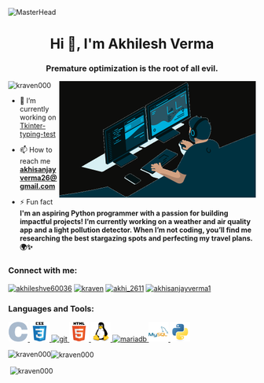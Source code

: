 ![MasterHead](https://user-images.githubusercontent.com/10498744/210012254-234538ff-d198-48aa-8964-37e6fd45d227.gif)

<h1 align="center">Hi 👋, I'm Akhilesh Verma</h1>
<h3 align="center">Premature optimization is the root of all evil.</h3>
<img align="right" alt="Coding" width="400" src="https://raw.githubusercontent.com/Potential17/Potential17/master/user%20(2).gif">

<p align="left"> <img src="https://komarev.com/ghpvc/?username=kraven000&label=Profile%20views&color=0e75b6&style=flat" alt="kraven000" /> </p>

- 🔭 I’m currently working on [Tkinter-typing-test](https://github.com/kraven000/Tkinter-Typing-Test)

- 📫 How to reach me **akhisanjayverma26@gmail.com**

- ⚡ Fun fact **I'm an aspiring Python programmer with a passion for building impactful projects! I’m currently working on a weather and air quality app and a light pollution detector. When I’m not coding, you’ll find me researching the best stargazing spots and perfecting my travel plans. 🌍✨**

<h3 align="left">Connect with me:</h3>
<p align="left">
<a href="https://twitter.com/akhileshve60036" target="blank"><img align="center" src="https://raw.githubusercontent.com/rahuldkjain/github-profile-readme-generator/master/src/images/icons/Social/twitter.svg" alt="akhileshve60036" height="30" width="40" /></a>
<a href="https://stackoverflow.com/users/kraven" target="blank"><img align="center" src="https://raw.githubusercontent.com/rahuldkjain/github-profile-readme-generator/master/src/images/icons/Social/stack-overflow.svg" alt="kraven" height="30" width="40" /></a>
<a href="https://instagram.com/akhi_2611" target="blank"><img align="center" src="https://raw.githubusercontent.com/rahuldkjain/github-profile-readme-generator/master/src/images/icons/Social/instagram.svg" alt="akhi_2611" height="30" width="40" /></a>
<a href="https://www.hackerrank.com/akhisanjayverma1" target="blank"><img align="center" src="https://raw.githubusercontent.com/rahuldkjain/github-profile-readme-generator/master/src/images/icons/Social/hackerrank.svg" alt="akhisanjayverma1" height="30" width="40" /></a>
</p>

<h3 align="left">Languages and Tools:</h3>
<p align="left"> <a href="https://www.cprogramming.com/" target="_blank" rel="noreferrer"> <img src="https://raw.githubusercontent.com/devicons/devicon/master/icons/c/c-original.svg" alt="c" width="40" height="40"/> </a> <a href="https://www.w3schools.com/css/" target="_blank" rel="noreferrer"> <img src="https://raw.githubusercontent.com/devicons/devicon/master/icons/css3/css3-original-wordmark.svg" alt="css3" width="40" height="40"/> </a> <a href="https://git-scm.com/" target="_blank" rel="noreferrer"> <img src="https://www.vectorlogo.zone/logos/git-scm/git-scm-icon.svg" alt="git" width="40" height="40"/> </a> <a href="https://www.w3.org/html/" target="_blank" rel="noreferrer"> <img src="https://raw.githubusercontent.com/devicons/devicon/master/icons/html5/html5-original-wordmark.svg" alt="html5" width="40" height="40"/> </a> <a href="https://www.linux.org/" target="_blank" rel="noreferrer"> <img src="https://raw.githubusercontent.com/devicons/devicon/master/icons/linux/linux-original.svg" alt="linux" width="40" height="40"/> </a> <a href="https://mariadb.org/" target="_blank" rel="noreferrer"> <img src="https://www.vectorlogo.zone/logos/mariadb/mariadb-icon.svg" alt="mariadb" width="40" height="40"/> </a> <a href="https://www.mysql.com/" target="_blank" rel="noreferrer"> <img src="https://raw.githubusercontent.com/devicons/devicon/master/icons/mysql/mysql-original-wordmark.svg" alt="mysql" width="40" height="40"/> </a> <a href="https://www.python.org" target="_blank" rel="noreferrer"> <img src="https://raw.githubusercontent.com/devicons/devicon/master/icons/python/python-original.svg" alt="python" width="40" height="40"/> </a> </p>

<p><img align="left" src="https://github-readme-stats.vercel.app/api?username=kraven000&show_icons=true&theme=aura" alt="kraven000" /></p>

<p><img align="center" src="https://streak-stats.demolab.com?user=kraven000&theme=aura&hide_border=true&border_radius=5" alt="kraven000" /></p>

<p>&nbsp;<img align="center" src="https://github-readme-stats.vercel.app/api/top-langs/?username=kraven000&hide_progress=true&layout=pie&theme=aura" alt="kraven000" /></p>
